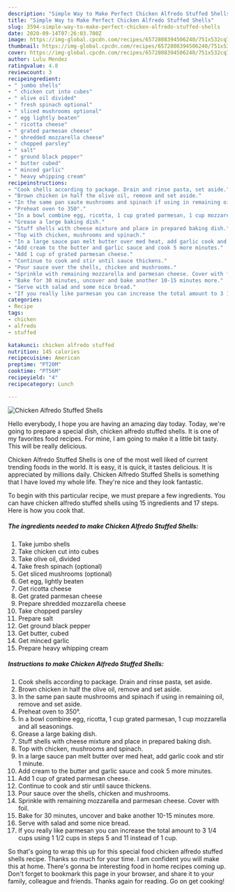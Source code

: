 ```yaml
---
description: "Simple Way to Make Perfect Chicken Alfredo Stuffed Shells"
title: "Simple Way to Make Perfect Chicken Alfredo Stuffed Shells"
slug: 3594-simple-way-to-make-perfect-chicken-alfredo-stuffed-shells
date: 2020-09-14T07:26:03.700Z
image: https://img-global.cpcdn.com/recipes/6572808394506240/751x532cq70/chicken-alfredo-stuffed-shells-recipe-main-photo.jpg
thumbnail: https://img-global.cpcdn.com/recipes/6572808394506240/751x532cq70/chicken-alfredo-stuffed-shells-recipe-main-photo.jpg
cover: https://img-global.cpcdn.com/recipes/6572808394506240/751x532cq70/chicken-alfredo-stuffed-shells-recipe-main-photo.jpg
author: Lulu Mendez
ratingvalue: 4.8
reviewcount: 3
recipeingredient:
- " jumbo shells"
- " chicken cut into cubes"
- " olive oil divided"
- " fresh spinach optional"
- " sliced mushrooms optional"
- " egg lightly beaten"
- " ricotta cheese"
- " grated parmesan cheese"
- " shredded mozzarella cheese"
- " chopped parsley"
- " salt"
- " ground black pepper"
- " butter cubed"
- " minced garlic"
- " heavy whipping cream"
recipeinstructions:
- "Cook shells according to package. Drain and rinse pasta, set aside."
- "Brown chicken in half the olive oil, remove and set aside."
- "In the same pan saute mushrooms and spinach if using in remaining oil, remove and set aside."
- "Preheat oven to 350°."
- "In a bowl combine egg, ricotta, 1 cup grated parmesan, 1 cup mozzarella and all seasonings."
- "Grease a large baking dish."
- "Stuff shells with cheese mixture and place in prepared baking dish."
- "Top with chicken, mushrooms and spinach."
- "In a large sauce pan melt butter over med heat, add garlic cook and stir 1 minute."
- "Add cream to the butter and garlic sauce and cook 5 more minutes."
- "Add 1 cup of grated parmesan cheese."
- "Continue to cook and stir until sauce thickens."
- "Pour sauce over the shells, chicken and mushrooms."
- "Sprinkle with remaining mozzarella and parmesan cheese. Cover with foil."
- "Bake for 30 minutes, uncover and bake another 10-15 minutes more."
- "Serve with salad and some nice bread."
- "If you really like parmesan you can increase the total amount to 3 1/4 cups using 1 1/2 cups in steps 5 and 11 instead of 1 cup."
categories:
- Recipe
tags:
- chicken
- alfredo
- stuffed

katakunci: chicken alfredo stuffed 
nutrition: 145 calories
recipecuisine: American
preptime: "PT20M"
cooktime: "PT56M"
recipeyield: "4"
recipecategory: Lunch

---
```



![Chicken Alfredo Stuffed Shells](https://img-global.cpcdn.com/recipes/6572808394506240/751x532cq70/chicken-alfredo-stuffed-shells-recipe-main-photo.jpg)

Hello everybody, I hope you are having an amazing day today. Today, we're going to prepare a special dish, chicken alfredo stuffed shells. It is one of my favorites food recipes. For mine, I am going to make it a little bit tasty. This will be really delicious.

Chicken Alfredo Stuffed Shells is one of the most well liked of current trending foods in the world. It is easy, it is quick, it tastes delicious. It is appreciated by millions daily. Chicken Alfredo Stuffed Shells is something that I have loved my whole life. They're nice and they look fantastic.




To begin with this particular recipe, we must prepare a few ingredients. You can have chicken alfredo stuffed shells using 15 ingredients and 17 steps. Here is how you cook that.

<!--inarticleads1-->

##### The ingredients needed to make Chicken Alfredo Stuffed Shells:

1. Take  jumbo shells
1. Take  chicken cut into cubes
1. Take  olive oil, divided
1. Take  fresh spinach (optional)
1. Get  sliced mushrooms (optional)
1. Get  egg, lightly beaten
1. Get  ricotta cheese
1. Get  grated parmesan cheese
1. Prepare  shredded mozzarella cheese
1. Take  chopped parsley
1. Prepare  salt
1. Get  ground black pepper
1. Get  butter, cubed
1. Get  minced garlic
1. Prepare  heavy whipping cream




<!--inarticleads2-->

##### Instructions to make Chicken Alfredo Stuffed Shells:

1. Cook shells according to package. Drain and rinse pasta, set aside.
1. Brown chicken in half the olive oil, remove and set aside.
1. In the same pan saute mushrooms and spinach if using in remaining oil, remove and set aside.
1. Preheat oven to 350°.
1. In a bowl combine egg, ricotta, 1 cup grated parmesan, 1 cup mozzarella and all seasonings.
1. Grease a large baking dish.
1. Stuff shells with cheese mixture and place in prepared baking dish.
1. Top with chicken, mushrooms and spinach.
1. In a large sauce pan melt butter over med heat, add garlic cook and stir 1 minute.
1. Add cream to the butter and garlic sauce and cook 5 more minutes.
1. Add 1 cup of grated parmesan cheese.
1. Continue to cook and stir until sauce thickens.
1. Pour sauce over the shells, chicken and mushrooms.
1. Sprinkle with remaining mozzarella and parmesan cheese. Cover with foil.
1. Bake for 30 minutes, uncover and bake another 10-15 minutes more.
1. Serve with salad and some nice bread.
1. If you really like parmesan you can increase the total amount to 3 1/4 cups using 1 1/2 cups in steps 5 and 11 instead of 1 cup.




So that's going to wrap this up for this special food chicken alfredo stuffed shells recipe. Thanks so much for your time. I am confident you will make this at home. There's gonna be interesting food in home recipes coming up. Don't forget to bookmark this page in your browser, and share it to your family, colleague and friends. Thanks again for reading. Go on get cooking!
